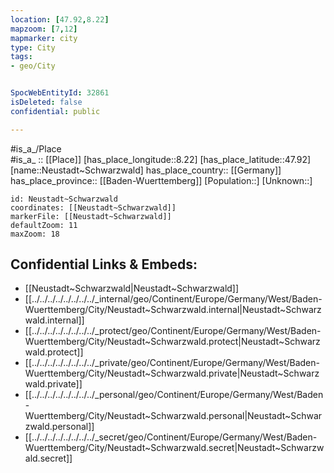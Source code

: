 ```yaml
---
location: [47.92,8.22] 
mapzoom: [7,12] 
mapmarker: city 
type: City
tags:
- geo/City


SpocWebEntityId: 32861
isDeleted: false
confidential: public

---
```

#is_a_/Place  
#is_a_ :: [[Place]] 
[has_place_longitude::8.22] 
[has_place_latitude::47.92] 
[name::Neustadt~Schwarzwald] 
has_place_country:: [[Germany]]  
has_place_province:: [[Baden-Wuerttemberg]] 
[Population::] 
[Unknown::] 


```leaflet
id: Neustadt~Schwarzwald
coordinates: [[Neustadt~Schwarzwald]] 
markerFile: [[Neustadt~Schwarzwald]] 
defaultZoom: 11 
maxZoom: 18
```


## Confidential Links & Embeds: 
- [[Neustadt~Schwarzwald|Neustadt~Schwarzwald]]  
- [[../../../../../../../../_internal/geo/Continent/Europe/Germany/West/Baden-Wuerttemberg/City/Neustadt~Schwarzwald.internal|Neustadt~Schwarzwald.internal]] 
- [[../../../../../../../../_protect/geo/Continent/Europe/Germany/West/Baden-Wuerttemberg/City/Neustadt~Schwarzwald.protect|Neustadt~Schwarzwald.protect]] 
- [[../../../../../../../../_private/geo/Continent/Europe/Germany/West/Baden-Wuerttemberg/City/Neustadt~Schwarzwald.private|Neustadt~Schwarzwald.private]] 
- [[../../../../../../../../_personal/geo/Continent/Europe/Germany/West/Baden-Wuerttemberg/City/Neustadt~Schwarzwald.personal|Neustadt~Schwarzwald.personal]] 
- [[../../../../../../../../_secret/geo/Continent/Europe/Germany/West/Baden-Wuerttemberg/City/Neustadt~Schwarzwald.secret|Neustadt~Schwarzwald.secret]] 
